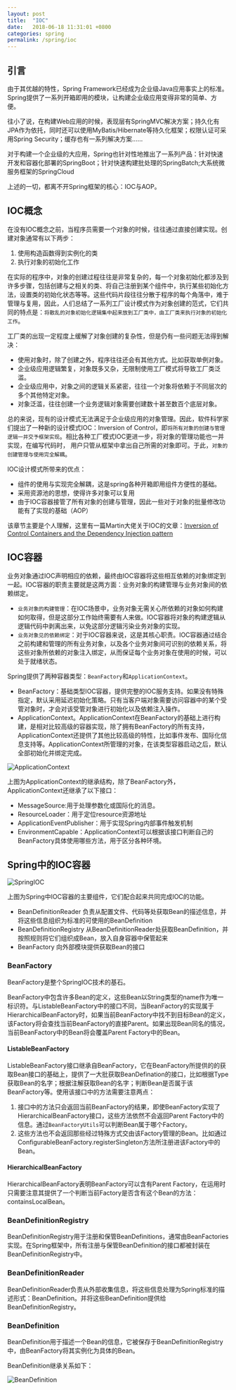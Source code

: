 ```yaml
---
layout: post
title:  "IOC"
date:   2018-06-18 11:31:01 +0800
categories: spring
permalink: /spring/ioc
---
```


## 引言
由于其优越的特性，Spring Framework已经成为企业级Java应用事实上的标准。Spring提供了一系列开箱即用的模块，让构建企业级应用变得非常的简单、方便。

往小了说，在构建Web应用的时候，表现层有SpringMVC解决方案；持久化有JPA作为依托，同时还可以使用MyBatis/Hibernate等持久化框架；权限认证可采用Spring Security；缓存也有一系列解决方案......

对于构建一个企业级的大应用，Spring也针对性地推出了一系列产品：针对快速开发和容器化部署的SpringBoot；针对快速构建批处理的SpringBatch;大系统微服务框架的SpringCloud

上述的一切，都离不开Spring框架的核心：IOC与AOP。

## IOC概念
在没有IOC概念之前，当程序员需要一个对象的时候，往往通过直接创建实现。创建对象通常有以下两步：

 1. 使用构造函数得到实例化的类
 2. 执行对象的初始化工作

在实际的程序中，对象的创建过程往往是非常复杂的，每一个对象初始化都涉及到许多步骤，包括创建与之相关的类、将自己注册到某个组件中，执行某些初始化方法，设置类的初始化状态等等。这些代码片段往往分散于程序的每个角落中，难于管理与复用，因此，人们总结了一系列工厂设计模式作为对象创建的范式，它们共同的特点是：`将散乱的对象初始化逻辑集中起来放到工厂类中，由工厂类来执行对象的初始化工作`。

工厂类的出现一定程度上缓解了对象创建的复杂性，但是仍有一些问题无法得到解决：

 * 使用对象时，除了创建之外，程序往往还会有其他方式。比如获取单例对象。
 * 企业级应用逻辑繁复，对象既多又杂，无限制使用工厂模式将导致工厂类泛滥。
 * 企业级应用中，对象之间的逻辑关系紧密，往往一个对象将依赖于不同层次的多个其他特定对象。
 * 对象泛滥，往往创建一个业务逻辑对象需要创建数十甚至数百个底层对象。

总的来说，现有的设计模式无法满足于企业级应用的对象管理。因此，软件科学家们提出了一种新的设计模式IOC：Inversion of Control，即`将所有对象的创建与管理逻辑一并交予框架实现`。相比各种工厂模式IOC更进一步，将对象的管理功能也一并实现，在编写代码时， 用户只管从框架中拿出自己所需的对象即可。于此，`对象的创建管理与使用完全解耦`。

IOC设计模式所带来的优点：

 * 组件的使用与实现完全解耦，这是spring各种开箱即用组件方便性的基础。
 * 采用资源池的思想，使得许多对象可以复用
 * 由于IOC容器接管了所有对象的创建与管理，因此一些对于对象的批量修改功能有了实现的基础（AOP）

该章节主要是个人理解，这里有一篇Martin大佬关于IOC的文章：[Inversion of Control Containers and the Dependency Injection pattern](https://www.martinfowler.com/articles/injection.html)

## IOC容器
业务对象通过IOC声明相应的依赖，最终由IOC容器将这些相互依赖的对象绑定到一起。IOC容器的职责主要就是这两方面：业务对象的构建管理与业务对象间的依赖绑定。

 * `业务对象的构建管理`：在IOC场景中，业务对象无需关心所依赖的对象如何构建如何取得，但是这部分工作始终需要有人来做。IOC容器将对象的构建逻辑从逻辑代码中剥离出来，以免这部分逻辑污染业务对象的实现。
 * `业务对象见的依赖绑定`：对于IOC容器来说，这是其核心职责。IOC容器通过结合之前构建和管理的所有业务对象，以及各个业务对象间可识别的依赖关系，将这些对象所依赖的对象注入绑定，从而保证每个业务对象在使用的时候，可以处于就绪状态。

Spring提供了两种容器类型：`BeanFactory`和`ApplicationContext`。

* BeanFactory：基础类型IOC容器，提供完整的IOC服务支持。如果没有特殊指定，默认采用延迟初始化策略。只有当客户端对象需要访问容器中的某个受管对象时，才会对该受管对象进行初始化以及依赖注入操作。
* ApplicationContext。ApplicationContext在BeanFactory的基础上进行构建，是相对比较高级的容器实现，除了拥有BeanFactory的所有支持，ApplicationContext还提供了其他比较高级的特性，比如事件发布、国际化信息支持等。ApplicationContext所管理的对象，在该类型容器启动之后，默认全部初始化并绑定完成。

![ApplicationContext](../resources/img/ApplicationContext.png)

上图为ApplicationContext的继承结构，除了BeanFactory外，ApplicationContext还继承了以下接口：

* MessageSource:用于处理参数化或国际化的消息。
* ResourceLoader：用于定位resource资源地址
* ApplicationEventPublisher：用于实现Spring内部事件触发机制
* EnvironmentCapable：ApplicationContext可以根据该接口判断自己的BeanFactory具体使用哪些方法，用于区分各种环境。

## Spring中的IOC容器

![SpringIOC](../resources/img/SpringIOC.jpg)

上图为Spring中IOC容器的主要组件，它们配合起来共同完成IOC的功能。

 * BeanDefinitionReader 负责从配置文件、代码等处获取Bean的描述信息，并将这些信息组织为标准的可使用的BeanDefinition
 * BeanDefinitionRegistry 从BeanDefinitionReader处获取BeanDefinition，并按照规则将它们组织成Bean，放入自身容器中保管起来
 * BeanFactory 向外部模块提供获取Bean的接口 

### BeanFactory
BeanFactory是整个SpringIOC技术的基石。

BeanFactory中包含许多Bean的定义，这些Bean以String类型的name作为唯一标识符。与ListableBeanFactory中的接口不同，当BeanFactory的实现属于HierarchicalBeanFactory时，如果当前BeanFactory中找不到目标Bean的定义，该Factory将会查找当前BeanFactory的直接Parent。如果出现Bean同名的情况，当前BeanFactory中的Bean将会覆盖Parent Factory中的Bean。

#### ListableBeanFactory
ListableBeanFactory接口继承自BeanFactory，它在BeanFactory所提供的的获取Bean接口的基础上，提供了一大批获取BeanDefination的接口，比如根据Type获取Bean的名字；根据注解获取Bean的名字；判断Bean是否属于该BeanFactory等。使用该接口中的方法需要注意两点：

1. 接口中的方法只会返回当前BeanFactory的结果，即使BeanFactory实现了HierarchicalBeanFactory接口，这些方法依然不会返回Parent Factory中的信息。通过`BeanFactoryUtils`可以判断Bean属于哪个Factory。
2. 这些方法也不会返回那些经过特殊方式交由该Factory管理的Bean。比如通过ConfigurableBeanFactory.registerSingleton方法所注册进该Factory中的Bean。

#### HierarchicalBeanFactory
HierarchicalBeanFactory表明BeanFactory可以含有Parent Factory，在运用时只需要注意其提供了一个判断当前Factory是否含有这个Bean的方法：containsLocalBean。

### BeanDefinitionRegistry
BeanDefinitionRegistry用于注册和保管BeanDefinitions，通常由BeanFactories实现。在Spring框架中，所有注册与保管BeanDefinition的接口都被封装在BeanDefinitionRegistry中。

### BeanDefinitionReader
BeanDefinitionReader负责从外部收集信息，将这些信息处理为Spring标准的描述形式：BeanDefinition。并将这些BeanDefinition提供给BeanDefinitionRegistry。

### BeanDefinition
BeanDefinition用于描述一个Bean的信息，它被保存于BeanDefinitionRegistry中，由BeanFactory将其实例化为具体的Bean。

BeanDefinition继承关系如下：

![BeanDefinition](../resources/img/BeanDefinition.png)